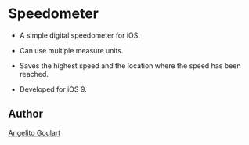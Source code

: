 # Speedometer

- A simple digital speedometer for iOS.

- Can use multiple measure units.

- Saves the highest speed and the location where the speed has been reached.

- Developed for iOS 9.

## Author
[Angelito Goulart](http://angelitomg.com/)
